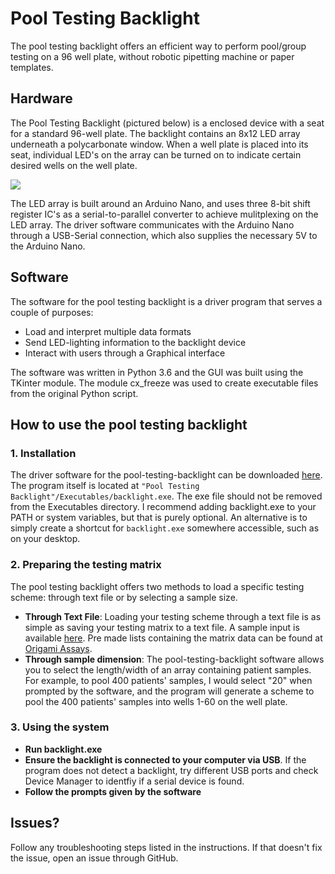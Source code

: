 # Pool Testing Backlight
The pool testing backlight offers an efficient way to perform pool/group testing on a 96 well plate, without robotic pipetting machine or paper templates.

## Hardware
The Pool Testing Backlight (pictured below) is a enclosed device with a seat for a standard 96-well plate. The backlight contains an 8x12 LED array underneath a polycarbonate window. When a well plate is placed into its seat, individual LED's on the array can be turned on to indicate certain desired wells on the well plate. 

<img src="https://adityanarayanan03.github.io/images/pool_testing_backlight.JPG">

The LED array is built around an Arduino Nano, and uses three 8-bit shift register IC's as a serial-to-parallel converter to achieve mulitplexing on the LED array. The driver software communicates with the Arduino Nano through a USB-Serial connection, which also supplies the necessary 5V to the Arduino Nano.  
## Software

The software for the pool testing backlight is a driver program that serves a couple of purposes:

- Load and interpret multiple data formats
- Send LED-lighting information to the backlight device
- Interact with users through a Graphical interface

The software was written in Python 3.6 and the GUI was built using the TKinter module. The module cx_freeze was used to create executable files from the original Python script.
## How to use the pool testing backlight
### 1. Installation
The driver software for the pool-testing-backlight can be downloaded [here](https://adityanarayanan03.github.io/projects/pool_testing_backlight/pool_testing_backlight.html). The program itself is located at ```"Pool Testing Backlight"/Executables/backlight.exe```. The exe file should not be removed from the Executables directory. I recommend adding backlight.exe to your PATH or system variables, but that is purely optional. An alternative is to simply create a shortcut for ```backlight.exe``` somewhere accessible, such as on your desktop.

### 2. Preparing the testing matrix
The pool testing backlight offers two methods to load a specific testing scheme: through text file or by selecting a sample size.

- **Through Text File**:
Loading your testing scheme through a text file is as simple as saving your testing matrix to a text file. A sample input is available [here](https://github.com/adityanarayanan03/pool-testing-backlight/blob/master/sample_input.txt). Pre made lists containing the matrix data can be found at [Origami Assays](https://www.smarterbetter.design/origamiassays/default/choose_assay).
- **Through sample dimension**:
The pool-testing-backlight software allows you to select the length/width of an array containing patient samples. For example, to pool 400 patients' samples, I would select "20" when prompted by the software, and the program will generate a scheme to pool the 400 patients' samples into wells 1-60 on the well plate.


### 3. Using the system
- **Run backlight.exe**
- **Ensure the backlight is connected to your computer via USB**. If the program does not detect a backlight, try different USB ports and check Device Manager to identfiy if a serial device is found.
- **Follow the prompts given by the software**

## Issues?
Follow any troubleshooting steps listed in the instructions. If that doesn't fix the issue, open an issue through GitHub.
